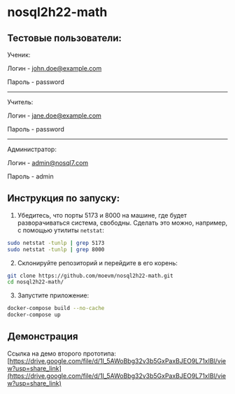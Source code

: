 # nosql2h22-math

## Тестовые пользователи:

Ученик:

Логин - john.doe@example.com

Пароль - password

---

Учитель:

Логин - jane.doe@example.com 

Пароль - password

---

Администратор:

Логин - admin@nosql7.com

Пароль - admin

## Инструкция по запуску:

1. Убедитесь, что порты 5173 и 8000 на машине, где будет разворачиваться система, свободны. Сделать это можно, например, с помощью утилиты `netstat`:
```bash
sudo netstat -tunlp | grep 5173
sudo netstat -tunlp | grep 8000
```
2. Склонируйте репозиторий и перейдите в его корень:
```bash
git clone https://github.com/moevm/nosql2h22-math.git
cd nosql2h22-math/
```
3. Запустите приложение:
```bash
docker-compose build --no-cache
docker-compose up
```

## Демонстрация
Ссылка на демо второго прототипа: [https://drive.google.com/file/d/1I_5AWoBbg32v3b5GxPaxBJEO9L71xIBl/view?usp=share_link](https://drive.google.com/file/d/1I_5AWoBbg32v3b5GxPaxBJEO9L71xIBl/view?usp=share_link)
